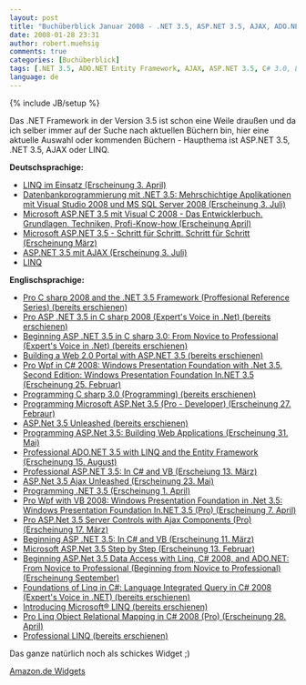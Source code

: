 ```yaml
---
layout: post
title: "Buchüberblick Januar 2008 - .NET 3.5, ASP.NET 3.5, AJAX, ADO.NET, LINQ"
date: 2008-01-28 23:31
author: robert.muehsig
comments: true
categories: [Buchüberblick]
tags: [.NET 3.5, ADO.NET Entity Framework, AJAX, ASP.NET 3.5, C# 3.0, LINQ, LINQ to SQL]
language: de
---
```

{% include JB/setup %}
<p>Das .NET Framework in der Version 3.5 ist schon eine Weile draußen und da ich selber immer auf der Suche nach aktuellen Büchern bin, hier eine aktuelle Auswahl oder kommenden Büchern - Haupthema ist ASP.NET 3.5, .NET 3.5, AJAX oder LINQ.</p> <p><strong>Deutschsprachige:</strong></p> <ul> <li><a href="http://www.amazon.de/dp/3446414290?&amp;camp=2474&amp;creative=8998&amp;linkCode=wey&amp;tag=meinkleinerbl-21" target="_blank">LINQ im Einsatz (Erscheinung 3. April)</a>  <li><a href="http://www.amazon.de/dp/3446414509?&amp;camp=2474&amp;creative=8998&amp;linkCode=wey&amp;tag=meinkleinerbl-21" target="_blank">Datenbankprogrammierung mit .NET 3.5: Mehrschichtige Applikationen mit Visual Studio 2008 und MS SQL Server 2008 (Erscheinung 3. Juli)</a>  <li><a href="http://www.amazon.de/dp/386645516X?&amp;camp=2474&amp;creative=8998&amp;linkCode=wey&amp;tag=meinkleinerbl-21" target="_blank">Microsoft ASP.NET 3.5 mit Visual C 2008 - Das Entwicklerbuch. Grundlagen, Techniken, Profi-Know-how (Erscheinung April)</a>  <li><a href="http://www.amazon.de/dp/3866455151?&amp;camp=2474&amp;creative=8998&amp;linkCode=wey&amp;tag=meinkleinerbl-21" target="_blank">Microsoft ASP.NET 3.5 - Schritt für Schritt. Schritt für Schritt (Erscheinung März)</a>  <li><a href="http://www.amazon.de/dp/3446411992?&amp;camp=2474&amp;creative=8998&amp;linkCode=wey&amp;tag=meinkleinerbl-21" target="_blank">ASP.NET 3.5 mit AJAX (Erscheinung 3. Juli)</a>  <li><a href="http://www.amazon.de/dp/3827326168?&amp;camp=2474&amp;creative=8998&amp;linkCode=wey&amp;tag=meinkleinerbl-21" target="_blank">LINQ</a></li></ul> <p><strong>Englischsprachige:</strong></p> <ul> <li><a href="http://www.amazon.de/dp/1590598849?&amp;camp=2474&amp;creative=8998&amp;linkCode=wey&amp;tag=meinkleinerbl-21" target="_blank">Pro C sharp 2008 and the .NET 3.5 Framework (Proffesional Reference Series) (bereits erschienen)</a>  <li><a href="http://www.amazon.de/dp/1590598938?&amp;camp=2474&amp;creative=8998&amp;linkCode=wey&amp;tag=meinkleinerbl-21" target="_blank">Pro ASP .NET 3.5 in C sharp 2008 (Expert's Voice in .Net) (bereits erschienen)</a>  <li><a href="http://www.amazon.de/dp/1590598911?&amp;camp=2474&amp;creative=8998&amp;linkCode=wey&amp;tag=meinkleinerbl-21" target="_blank">Beginning ASP .NET 3.5 in C sharp 3.0: From Novice to Professional (Expert's Voice in .Net) (bereits erschienen)</a>&nbsp; <li><a href="http://www.amazon.de/dp/0596510500?&amp;camp=2474&amp;creative=8998&amp;linkCode=wey&amp;tag=meinkleinerbl-21" target="_blank">Building a Web 2.0 Portal with ASP.NET 3.5 (bereits erschienen)</a>  <li><a href="http://www.amazon.de/dp/1590599551?&amp;camp=2474&amp;creative=8998&amp;linkCode=wey&amp;tag=meinkleinerbl-21" target="_blank">Pro Wpf in C# 2008: Windows Presentation Foundation with .Net 3.5, Second Edition: Windows Presentation Foundation In.NET 3.5 (Erscheinung 25. Februar)</a> <li><a href="http://www.amazon.de/dp/0596527438?&amp;camp=2474&amp;creative=8998&amp;linkCode=wey&amp;tag=meinkleinerbl-21" target="_blank">Programming C sharp 3.0 (Programming) (bereits erschienen)</a>  <li><a href="http://www.amazon.de/dp/0735625271?&amp;camp=2474&amp;creative=8998&amp;linkCode=wey&amp;tag=meinkleinerbl-21" target="_blank">Programming Microsoft ASP.Net 3.5 (Pro - Developer) (Erscheinung 27. Febraur)</a>  <li><a href="http://www.amazon.de/dp/0672330113?&amp;camp=2474&amp;creative=8998&amp;linkCode=wey&amp;tag=meinkleinerbl-21" target="_blank">ASP.Net 3.5 Unleashed (bereits erschienen)</a>  <li><a href="http://www.amazon.de/dp/0596529562?&amp;camp=2474&amp;creative=8998&amp;linkCode=wey&amp;tag=meinkleinerbl-21" target="_blank">Programming ASP.Net 3.5: Building Web Applications (Erscheinung 31. Mai)</a>  <li><a href="http://www.amazon.de/dp/047018261X?&amp;camp=2474&amp;creative=8998&amp;linkCode=wey&amp;tag=meinkleinerbl-21" target="_blank">Professional ADO.NET 3.5 with LINQ and the Entity Framework (Erscheinung 15. August)</a>  <li><a href="http://www.amazon.de/dp/0470187573?&amp;camp=2474&amp;creative=8998&amp;linkCode=wey&amp;tag=meinkleinerbl-21" target="_blank">Professional ASP.NET 3.5: In C# and VB (Erscheiung 13. März)</a>  <li><a href="http://www.amazon.de/dp/0672329735?&amp;camp=2474&amp;creative=8998&amp;linkCode=wey&amp;tag=meinkleinerbl-21" target="_blank">ASP.Net 3.5 Ajax Unleashed (Erscheinung 23. Mai)</a>  <li><a href="http://www.amazon.de/dp/059652756X?&amp;camp=2474&amp;creative=8998&amp;linkCode=wey&amp;tag=meinkleinerbl-21" target="_blank">Programming .NET 3.5 (Erscheinung 1. April)</a>  <li><a href="http://www.amazon.de/dp/1590599624?&amp;camp=2474&amp;creative=8998&amp;linkCode=wey&amp;tag=meinkleinerbl-21" target="_blank">Pro Wpf with VB 2008: Windows Presentation Foundation in .Net 3.5: Windows Presentation Foundation In.NET 3.5 (Pro) (Erscheinung 7. April)</a>  <li><a href="http://www.amazon.de/dp/1590598652?&amp;camp=2474&amp;creative=8998&amp;linkCode=wey&amp;tag=meinkleinerbl-21" target="_blank">Pro ASP.Net 3.5 Server Controls with Ajax Components (Pro) (Erscheinung 17. März)</a>  <li><a href="http://www.amazon.de/dp/047018759X?&amp;camp=2474&amp;creative=8998&amp;linkCode=wey&amp;tag=meinkleinerbl-21" target="_blank">Beginning ASP .NET 3.5: In C# and VB (Erscheinung 11. März)</a>  <li><a href="http://www.amazon.de/dp/0735624267?&amp;camp=2474&amp;creative=8998&amp;linkCode=wey&amp;tag=meinkleinerbl-21" target="_blank">Microsoft ASP.Net 3.5 Step by Step (Erscheinung 13. Februar)</a>  <li><a href="http://www.amazon.de/dp/1590599160?&amp;camp=2474&amp;creative=8998&amp;linkCode=wey&amp;tag=meinkleinerbl-21" target="_blank">Beginning ASP.Net 3.5 Data Access with Linq, C# 2008, and ADO.NET: From Novice to Professional (Beginning from Novice to Professional) (Erscheinung September)</a>  <li><a href="http://www.amazon.de/dp/1590597893?&amp;camp=2474&amp;creative=8998&amp;linkCode=wey&amp;tag=meinkleinerbl-21" target="_blank">Foundations of Linq in C#: Language Integrated Query in C# 2008 (Expert's Voice in .NET) (bereits erschienen)</a>  <li><a href="http://www.amazon.de/dp/0735623910?&amp;camp=2474&amp;creative=8998&amp;linkCode=wey&amp;tag=meinkleinerbl-21" target="_blank">Introducing Microsoft® LINQ (bereits erschienen)</a>  <li><a href="http://www.amazon.de/dp/1590599659?&amp;camp=2474&amp;creative=8998&amp;linkCode=wey&amp;tag=meinkleinerbl-21" target="_blank">Pro Linq Object Relational Mapping in C# 2008 (Pro) (Erscheinung 28. April)</a>  <li><a href="http://www.amazon.de/dp/0470041811?&amp;camp=2474&amp;creative=8998&amp;linkCode=wey&amp;tag=meinkleinerbl-21" target="_blank">Professional LINQ (bereits erschienen)</a></li></ul> <p>Das ganze natürlich noch als schickes Widget ;)</p> 
<SCRIPT charset="utf-8" type="text/javascript" src="http://ws.amazon.de/widgets/q?ServiceVersion=20070822&MarketPlace=DE&ID=V20070822/DE/meinkleinerbl-21/8001/b0388fa3-3d9c-497a-b689-37478c5c3fdf"> </SCRIPT> <NOSCRIPT><A HREF="http://ws.amazon.de/widgets/q?ServiceVersion=20070822&MarketPlace=DE&ID=V20070822%2FDE%2Fmeinkleinerbl-21%2F8001%2Fb0388fa3-3d9c-497a-b689-37478c5c3fdf&Operation=NoScript">Amazon.de Widgets</A></NOSCRIPT>
